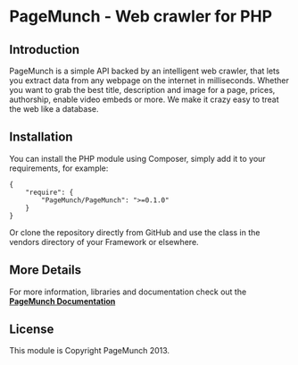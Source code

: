 # PageMunch - Web crawler for PHP


## Introduction

PageMunch is a simple API backed by an intelligent web crawler, that lets you extract data from any webpage on the internet in milliseconds. Whether you want to grab the best title, description and image for a page, prices, authorship, enable video embeds or more. We make it crazy easy to treat the web like a database.


## Installation
 
You can install the PHP module using Composer, simply add it to your requirements, for example:

    {
        "require": {
            "PageMunch/PageMunch": ">=0.1.0"
        }
    }

Or clone the repository directly from GitHub and use the class in the vendors directory of your Framework or elsewhere.


## More Details

For more information, libraries and documentation check out the **[PageMunch Documentation](http://www.pagemunch.com/docs "PageMunch - Web crawler, metadata extraction")**


## License

This module is Copyright PageMunch 2013.